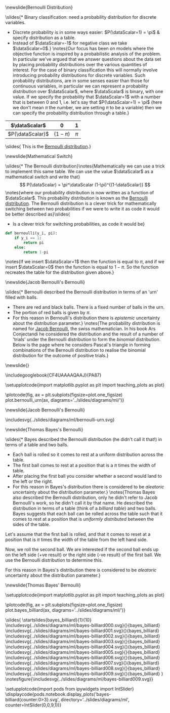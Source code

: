\newslide{Bernoulli Distribution}

\slides{* Binary classification: need a probability distribution for discrete variables. 
* Discrete probability is in some ways easier:  $P(\dataScalar=1) = \pi$ & specify distribution as a table.
* Instead of $\dataScalar=-1$ for negative class we take $\dataScalar=0$.}
\notes{Our focus has been on models where the objective function is inspired by a probabilistic analysis of the problem. In particular we've argued that we answer questions about the data set by placing probability distributions over the various quantities of interest. For the case of binary classification this will normally involve introducing probability distributions for discrete variables. Such probability distributions, are in some senses easier than those for continuous variables, in particular we can represent a probability distribution over $\dataScalar$, where $\dataScalar$ is binary, with one value. If we specify the probability that $\dataScalar=1$ with a number that is between 0 and 1, i.e. let's say that $P(\dataScalar=1) = \pi$ (here we don't mean $\pi$ the number, we are setting $\pi$ to be a variable) then we can specify the probability distribution through a table.}

| $\dataScalar$      | 0  | 1     |
|:------:|:---------:|:-----:|
| $P(\dataScalar)$ | $(1-\pi)$ | $\pi$ |

\slides{
  This is the [Bernoulli distribution](http://en.wikipedia.org/wiki/Bernoulli_distribution).}

\newslide{Mathematical Switch}

\slides{* The Bernoulli distribution}\notes{Mathematically we can use a trick to implement this same table. We can use the value $\dataScalar$ as a mathematical switch and write that}
  $$
  P(\dataScalar) = \pi^\dataScalar (1-\pi)^{(1-\dataScalar)}
  $$
\notes{where our probability distribution is now written as a function of $\dataScalar$. This probability distribution is known as the [Bernoulli distribution](http://en.wikipedia.org/wiki/Bernoulli_distribution). The Bernoulli distribution is a clever trick for mathematically switching between two probabilities if we were to write it as code it would be better described as}\slides{
* Is a clever trick for switching probabilities, as code it would be}

```python
def bernoulli(y_i, pi):
    if y_i == 1:
        return pi
	else:
        return 1-pi
```

\notes{If we insert $\dataScalar=1$ then the function is equal to $\pi$, and if we insert $\dataScalar=0$ then the function is equal to $1-\pi$. So the function recreates the table for the distribution given above.}

\newslide{Jacob Bernoulli's Bernoulli}

\slides{* Bernoulli described the Bernoulli distribution in terms of an 'urn' filled with balls.
* There are red and black balls. There is a fixed number of balls in the urn.
* The portion of red balls is given by $\pi$.
* For this reason in Bernoulli's distribution there is *epistemic* uncertainty about the distribution parameter.}
\notes{The probability distribution is named for [Jacob Bernoulli](http://en.wikipedia.org/wiki/Jacob_Bernoulli), the swiss mathematician. In his book Ars Conjectandi he considered the distribution and the result of a number of 'trials' under the Bernoulli distribution to form the *binomial* distribution. Below is the page where he considers Pascal's triangle in forming combinations of the Bernoulli distribution to realise the binomial distribution for the outcome of positive trials.}

\newslide{}

\includegooglebook{CF4UAAAAQAAJ}{PA87}

\setupplotcode{import matplotlib.pyplot as plt
import teaching_plots as plot}

\plotcode{fig, ax = plt.subplots(figsize=plot.one_figsize)
plot.bernoulli_urn(ax, diagrams='../slides/diagrams/ml/')}

\newslide{Jacob Bernoulli's Bernoulli}

\includesvg{../slides/diagrams/ml/bernoulli-urn.svg}

\newslide{Thomas Bayes's Bernoulli}

\slides{* Bayes described the Bernoulli distribution (he didn't call it that!) in terms of a table and two balls.
* Each ball is rolled so it comes to rest at a uniform distribution across the table.
* The first ball comes to rest at a position that is a $\pi$ times the width of table.
* After placing the first ball you consider whether a second would land to the left or the right.
* For this reason in Bayes's distribution there is considered to be *aleatoric* uncertainty about the distribution parameter.}
\notes{Thomas Bayes also described the Bernoulli distribution, only he didn't refer to Jacob Bernoulli's work, so he didn't call it by that name. He described the distribution in terms of a table (think of a *billiard table*) and two balls. 
Bayes suggests that each ball can be rolled across the table such that it comes to rest at a position that is *uniformly distributed* between the sides of the table. 

Let's assume that the first ball is rolled, and that it comes to reset at a position that is $\pi$ times the width of the table from the left hand side. 

Now, we roll the second ball. We are interested if the second ball ends up on the left side (+ve result) or the right side (-ve result) of the first ball. We use the Bernoulli distribution to determine this.

For this reason in Bayes's distribution there is considered to be *aleatoric* uncertainty about the distribution parameter.}

\newslide{Thomas Bayes' Bernoulli}

\setupplotcode{import matplotlib.pyplot as plt
import teaching_plots as plot}

\plotcode{fig, ax = plt.subplots(figsize=plot.one_figsize)
plot.bayes_billiard(ax, diagrams='../slides/diagrams/ml/')}

\slides{
\startslides{bayes_billiard}{1}{10}
\includesvg{../slides/diagrams/ml/bayes-billiard000.svg}{}{bayes_billiard}
\includesvg{../slides/diagrams/ml/bayes-billiard001.svg}{}{bayes_billiard}
\includesvg{../slides/diagrams/ml/bayes-billiard002.svg}{}{bayes_billiard}
\includesvg{../slides/diagrams/ml/bayes-billiard003.svg}{}{bayes_billiard}
\includesvg{../slides/diagrams/ml/bayes-billiard004.svg}{}{bayes_billiard}
\includesvg{../slides/diagrams/ml/bayes-billiard005.svg}{}{bayes_billiard}
\includesvg{../slides/diagrams/ml/bayes-billiard006.svg}{}{bayes_billiard}
\includesvg{../slides/diagrams/ml/bayes-billiard007.svg}{}{bayes_billiard}
\includesvg{../slides/diagrams/ml/bayes-billiard008.svg}{}{bayes_billiard}
\includesvg{../slides/diagrams/ml/bayes-billiard009.svg}{}{bayes_billiard}
}
\notesfigure{\includesvg{../slides/diagrams/ml/bayes-billiard009.svg}}

\setupplotcode{import pods
from ipywidgets import IntSlider}
\displaycode{pods.notebook.display_plots('bayes-billiard{counter:0>3}.svg', 
                            directory='../slides/diagrams/ml', 
							counter=IntSlider(0,0,9,1))}
